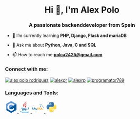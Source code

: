 <h1 align="center">Hi 👋, I'm Alex Polo</h1>
<h3 align="center">A passionate backenddeveloper from Spain</h3>

- 🌱 I’m currently learning **PHP, Django, Flask and mariaDB**

- 💬 Ask me about **Python, Java, C and SQL**

- 📫 How to reach me **poloa2425@gmail.com**

<h3 align="left">Connect with me:</h3>
<p align="left">
<a href="https://linkedin.com/in/alex polo rodriguez" target="blank"><img align="center" src="https://raw.githubusercontent.com/rahuldkjain/github-profile-readme-generator/master/src/images/icons/Social/linked-in-alt.svg" alt="alex polo rodriguez" height="30" width="40" /></a>
<a href="https://www.hackerrank.com/alexpr" target="blank"><img align="center" src="https://raw.githubusercontent.com/rahuldkjain/github-profile-readme-generator/master/src/images/icons/Social/hackerrank.svg" alt="alexpr" height="30" width="40" /></a>
<a href="https://codeforces.com/profile/alexrp" target="blank"><img align="center" src="https://raw.githubusercontent.com/rahuldkjain/github-profile-readme-generator/master/src/images/icons/Social/codeforces.svg" alt="alexrp" height="30" width="40" /></a>
<a href="https://www.leetcode.com/programator789" target="blank"><img align="center" src="https://raw.githubusercontent.com/rahuldkjain/github-profile-readme-generator/master/src/images/icons/Social/leet-code.svg" alt="programator789" height="30" width="40" /></a>
</p>

<h3 align="left">Languages and Tools:</h3>
<p align="left"> <a href="https://www.cprogramming.com/" target="_blank" rel="noreferrer"> <img src="https://raw.githubusercontent.com/devicons/devicon/master/icons/c/c-original.svg" alt="c" width="40" height="40"/> </a> <a href="https://www.java.com" target="_blank" rel="noreferrer"> <img src="https://raw.githubusercontent.com/devicons/devicon/master/icons/java/java-original.svg" alt="java" width="40" height="40"/> </a> <a href="https://www.mysql.com/" target="_blank" rel="noreferrer"> <img src="https://raw.githubusercontent.com/devicons/devicon/master/icons/mysql/mysql-original-wordmark.svg" alt="mysql" width="40" height="40"/> </a> <a href="https://www.python.org" target="_blank" rel="noreferrer"> <img src="https://raw.githubusercontent.com/devicons/devicon/master/icons/python/python-original.svg" alt="python" width="40" height="40"/> </a> </p>
